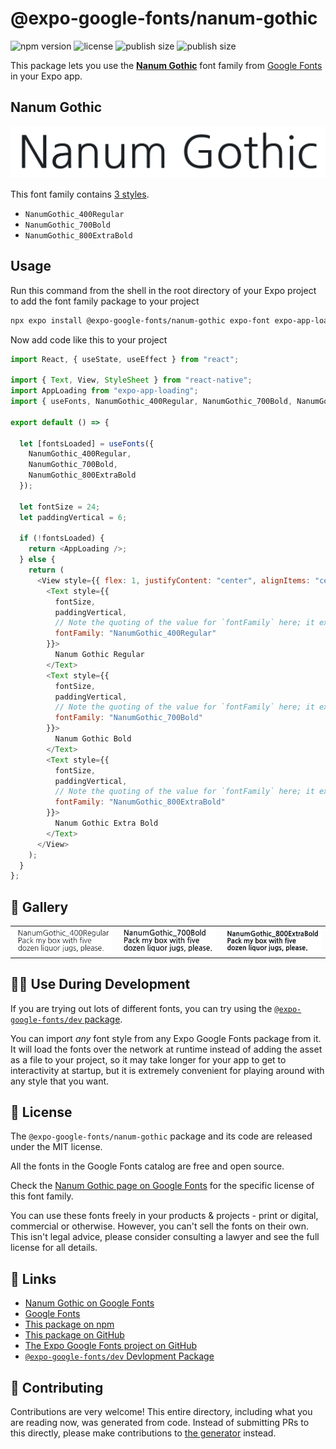# @expo-google-fonts/nanum-gothic

![npm version](https://flat.badgen.net/npm/v/@expo-google-fonts/nanum-gothic)
![license](https://flat.badgen.net/github/license/expo/google-fonts)
![publish size](https://flat.badgen.net/packagephobia/install/@expo-google-fonts/nanum-gothic)
![publish size](https://flat.badgen.net/packagephobia/publish/@expo-google-fonts/nanum-gothic)

This package lets you use the [**Nanum Gothic**](https://fonts.google.com/specimen/Nanum+Gothic) font family from [Google Fonts](https://fonts.google.com/) in your Expo app.

## Nanum Gothic

![Nanum Gothic](./font-family.png)

This font family contains [3 styles](#-gallery).

- `NanumGothic_400Regular`
- `NanumGothic_700Bold`
- `NanumGothic_800ExtraBold`

## Usage

Run this command from the shell in the root directory of your Expo project to add the font family package to your project

```sh
npx expo install @expo-google-fonts/nanum-gothic expo-font expo-app-loading
```

Now add code like this to your project

```js
import React, { useState, useEffect } from "react";

import { Text, View, StyleSheet } from "react-native";
import AppLoading from "expo-app-loading";
import { useFonts, NanumGothic_400Regular, NanumGothic_700Bold, NanumGothic_800ExtraBold } from '@expo-google-fonts/nanum-gothic';

export default () => {

  let [fontsLoaded] = useFonts({
    NanumGothic_400Regular, 
    NanumGothic_700Bold, 
    NanumGothic_800ExtraBold
  });

  let fontSize = 24;
  let paddingVertical = 6;

  if (!fontsLoaded) {
    return <AppLoading />;
  } else {
    return (
      <View style={{ flex: 1, justifyContent: "center", alignItems: "center" }}>
        <Text style={{
          fontSize,
          paddingVertical,
          // Note the quoting of the value for `fontFamily` here; it expects a string!
          fontFamily: "NanumGothic_400Regular"
        }}>
          Nanum Gothic Regular
        </Text>
        <Text style={{
          fontSize,
          paddingVertical,
          // Note the quoting of the value for `fontFamily` here; it expects a string!
          fontFamily: "NanumGothic_700Bold"
        }}>
          Nanum Gothic Bold
        </Text>
        <Text style={{
          fontSize,
          paddingVertical,
          // Note the quoting of the value for `fontFamily` here; it expects a string!
          fontFamily: "NanumGothic_800ExtraBold"
        }}>
          Nanum Gothic Extra Bold
        </Text>
      </View>
    );
  }
};
```

## 🔡 Gallery


||||
|-|-|-|
|![NanumGothic_400Regular](./NanumGothic_400Regular.ttf.png)|![NanumGothic_700Bold](./NanumGothic_700Bold.ttf.png)|![NanumGothic_800ExtraBold](./NanumGothic_800ExtraBold.ttf.png)||


## 👩‍💻 Use During Development

If you are trying out lots of different fonts, you can try using the [`@expo-google-fonts/dev` package](https://github.com/expo/google-fonts/tree/master/font-packages/dev#readme).

You can import _any_ font style from any Expo Google Fonts package from it. It will load the fonts over the network at runtime instead of adding the asset as a file to your project, so it may take longer for your app to get to interactivity at startup, but it is extremely convenient for playing around with any style that you want.


## 📖 License

The `@expo-google-fonts/nanum-gothic` package and its code are released under the MIT license.

All the fonts in the Google Fonts catalog are free and open source.

Check the [Nanum Gothic page on Google Fonts](https://fonts.google.com/specimen/Nanum+Gothic) for the specific license of this font family.

You can use these fonts freely in your products & projects - print or digital, commercial or otherwise. However, you can't sell the fonts on their own. This isn't legal advice, please consider consulting a lawyer and see the full license for all details.

## 🔗 Links

- [Nanum Gothic on Google Fonts](https://fonts.google.com/specimen/Nanum+Gothic)
- [Google Fonts](https://fonts.google.com/)
- [This package on npm](https://www.npmjs.com/package/@expo-google-fonts/nanum-gothic)
- [This package on GitHub](https://github.com/expo/google-fonts/tree/master/font-packages/nanum-gothic)
- [The Expo Google Fonts project on GitHub](https://github.com/expo/google-fonts)
- [`@expo-google-fonts/dev` Devlopment Package](https://github.com/expo/google-fonts/tree/master/font-packages/dev)

## 🤝 Contributing

Contributions are very welcome! This entire directory, including what you are reading now, was generated from code. Instead of submitting PRs to this directly, please make contributions to [the generator](https://github.com/expo/google-fonts/tree/master/packages/generator) instead.
